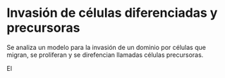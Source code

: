 # Invasión de células diferenciadas y precursoras

Se analiza un modelo para la invasión de un dominio por células que migran, se proliferan y se direfencian llamadas células precursoras.

El 

